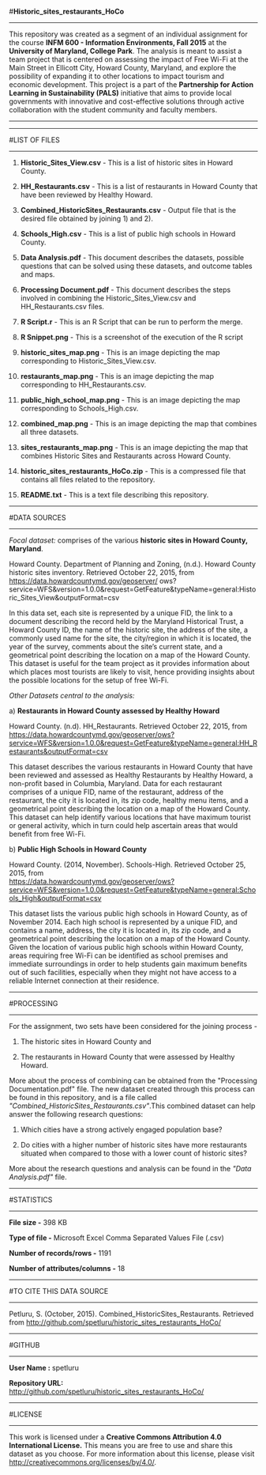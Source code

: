 #**Historic_sites_restaurants_HoCo**
____________________________________________________________________________________________________________________________
This repository was created as a segment of an individual assignment for the course **INFM 600 - Information Environments, Fall 2015** at the **University of Maryland, College Park**. The analysis is meant to assist a team project that is centered on assessing the impact of Free Wi-Fi at the Main Street in Ellicott City, Howard County, Maryland, and explore the possibility of expanding it to other locations to impact tourism and economic development. This project is a part of the **Partnership for Action Learning in Sustainability (PALS)** initiative that aims to provide local governments with innovative and cost-effective solutions through active collaboration with the student community and faculty members.
____________________________________________________________________________________________________________________________


****************************************************************************************************************************
#LIST OF FILES 
****************************************************************************************************************************

1) **Historic_Sites_View.csv** - This is a list of historic sites in Howard County.

2) **HH_Restaurants.csv** - This is a list of restaurants in Howard County that have been reviewed by Healthy Howard.

3) **Combined_HistoricSites_Restaurants.csv** - Output file that is the desired file obtained by joining 1) and 2).

4) **Schools_High.csv** - This is a list of public high schools in Howard County.

5) **Data Analysis.pdf** - This document describes the datasets, possible questions that can be solved using these datasets, and outcome tables and maps.

6) **Processing Document.pdf** - This document describes the steps involved in combining the Historic_Sites_View.csv and HH_Restaurants.csv files.

7) **R Script.r** - This is an R Script that can be run to perform the merge.

8) **R Snippet.png** - This is a screenshot of the execution of the R script

9) **historic_sites_map.png** - This is an image depicting the map corresponding to Historic_Sites_View.csv.

10) **restaurants_map.png** - This is an image depicting the map corresponding to HH_Restaurants.csv.

11) **public_high_school_map.png** - This is an image depicting the map corresponding to Schools_High.csv.

12) **combined_map.png** - This is an image depicting the map that combines all three datasets.

13) **sites_restaurants_map.png** - This is an image depicting the map that combines Historic Sites and Restaurants across Howard County.

14) **historic_sites_restaurants_HoCo.zip** - This is a compressed file that contains all files related to the repository.

15) **README.txt** - This is a text file describing this repository.

****************************************************************************************************************************
#DATA SOURCES
****************************************************************************************************************************
*Focal dataset:* comprises of the various **historic sites in Howard County, Maryland**. 

Howard County. Department of Planning and Zoning, (n.d.). Howard County historic sites inventory. Retrieved October 22, 2015,   from https://data.howardcountymd.gov/geoserver/          ows?service=WFS&version=1.0.0&request=GetFeature&typeName=general:Historic_Sites_View&outputFormat=csv

  In this data set, each site is represented by a unique FID, the link to a document describing the record held by the Maryland Historical Trust, a Howard County ID, the name of the historic site, the address of the site, a commonly used name for the site, the city/region in which it is located, the year of the survey, comments about the site’s current state, and a geometrical point describing the location on a map of the Howard County. This dataset is useful for the team project as it provides information about which places most tourists are likely to visit, hence providing insights about the possible locations for the setup of free Wi-Fi.

*Other Datasets central to the analysis:*

a) **Restaurants in Howard County assessed by Healthy Howard**

Howard County. (n.d). HH\_Restaurants. Retrieved October 22, 2015, from   
  https://data.howardcountymd.gov/geoserver/ows?service=WFS&version=1.0.0&request=GetFeature&typeName=general:HH_Restaurants&outputFormat=csv

  This dataset describes the various restaurants in Howard County that have been reviewed and assessed as Healthy Restaurants by Healthy Howard, a non-profit based in Columbia, Maryland. Data for each restaurant comprises of a unique FID, name of the restaurant, address of the restaurant, the city it is located in, its zip code, healthy menu items, and a geometrical point describing the location on a map of the Howard County. This dataset can help identify various locations that have maximum tourist or general activity, which in turn could help ascertain areas that would benefit from free Wi-Fi.

b) **Public High Schools in Howard County**

Howard County. (2014, November). Schools-High. Retrieved October 25, 2015, from     
  https://data.howardcountymd.gov/geoserver/ows?service=WFS&version=1.0.0&request=GetFeature&typeName=general:Schools_High&outputFormat=csv

  This dataset lists the various public high schools in Howard County, as of November 2014. Each high school is represented by a unique FID, and contains a name, address, the city it is located in, its zip code, and a geometrical point describing the location on a map of the Howard County. Given the location of various public high schools within Howard County, areas requiring free Wi-Fi can be identified as school premises and immediate surroundings in order to help students gain maximum benefits out of such facilities, especially when they might not have access to a reliable Internet connection at their residence.

****************************************************************************************************************************
#PROCESSING
****************************************************************************************************************************

For the assignment, two sets have been considered for the joining process - 

1) The historic sites in Howard County and

2) The restaurants in Howard County that were assessed by Healthy Howard.

  More about the process of combining can be obtained from the "Processing Documentation.pdf" file. The new dataset created through this process can be found in this repository, and is a file called *"Combined_HistoricSites_Restaurants.csv"*.This combined dataset can help answer the following research questions: 

1. Which cities have a strong actively engaged population base? 

2. Do cities with a higher number of historic sites have more restaurants situated when compared to those with a lower count of historic sites? 

More about the research questions and analysis can be found in the *"Data Analysis.pdf"* file.

****************************************************************************************************************************
#STATISTICS
****************************************************************************************************************************

**File size -** 398 KB

**Type of file -** Microsoft Excel Comma Separated Values File (.csv)

**Number of records/rows  -** 1191

**Number of attributes/columns -** 18

****************************************************************************************************************************
#TO CITE THIS DATA SOURCE
****************************************************************************************************************************

Petluru, S. (October, 2015). Combined_HistoricSites_Restaurants.
  Retrieved from http://github.com/spetluru/historic_sites_restaurants_HoCo/

****************************************************************************************************************************
#GITHUB
****************************************************************************************************************************

**User Name :** spetluru

**Repository URL:**  http://github.com/spetluru/historic_sites_restaurants_HoCo/

****************************************************************************************************************************
#LICENSE
****************************************************************************************************************************

This work is licensed under a **Creative Commons Attribution 4.0 International License.** This means you are free to use and share this dataset as you choose. For more information about this license, please visit http://creativecommons.org/licenses/by/4.0/. 
